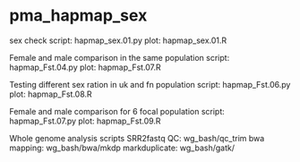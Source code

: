 # pma_hapmap_sex

sex check
script: hapmap_sex.01.py
plot: hapmap_sex.01.R

Female and male comparison in the same population
script: hapmap_Fst.04.py
plot: hapmap_Fst.07.R

Testing different sex ration in uk and fn population
script: hapmap_Fst.06.py
plot: hapmap_Fst.08.R

Female and male comparison for 6 focal population
script: hapmap_Fst.07.py
plot: hapmap_Fst.09.R

Whole genome analysis scripts
SRR2fastq QC: wg_bash/qc_trim
bwa mapping: wg_bash/bwa/mkdp
markduplicate: wg_bash/gatk/
